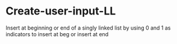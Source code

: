 # Create-user-input-LL
Insert at beginning or end of a singly linked list by using 0 and 1 as indicators to insert at beg or insert at end

